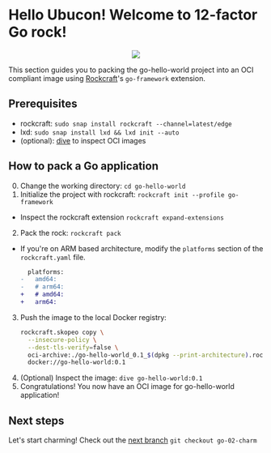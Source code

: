 # Hello Ubucon! Welcome to 12-factor Go rock!

<p align="center">
    <img src="https://encrypted-tbn0.gstatic.com/images?q=tbn:ANd9GcQt_7ioYr9T6uh35rT46Z_cyNVtMM_SgbHppA&s">
</p>

This section guides you to packing the go-hello-world project into an OCI compliant image
using [Rockcraft](https://github.com/canonical/rockcraft)'s `go-framework` extension.

## Prerequisites

- rockcraft: `sudo snap install rockcraft --channel=latest/edge`
- lxd: `sudo snap install lxd && lxd init --auto`
- (optional): [dive](https://github.com/wagoodman/dive) to inspect OCI images

## How to pack a Go application

0. Change the working directory: `cd go-hello-world`
1. Initialize the project with rockcraft: `rockcraft init --profile go-framework`
  - Inspect the rockcraft extension `rockcraft expand-extensions`
2. Pack the rock: `rockcraft pack`
  - If you're on ARM based architecture, modify the `platforms` section of the `rockcraft.yaml` file.
    ```diff
      platforms:
    -   amd64:
    -   # arm64:
    +   # amd64:
    +   arm64:
    ```
3. Push the image to the local Docker registry:
    ```bash
    rockcraft.skopeo copy \
      --insecure-policy \
      --dest-tls-verify=false \
      oci-archive:./go-hello-world_0.1_$(dpkg --print-architecture).rock \
      docker://go-hello-world:0.1
    ```
4. (Optional) Inspect the image: `dive go-hello-world:0.1`
5. Congratulations! You now have an OCI image for go-hello-world application!

## Next steps

Let's start charming! Check out the [next branch](https://github.com/yanksyoon/hello-ubucon/tree/go-02-charm) `git checkout go-02-charm`
